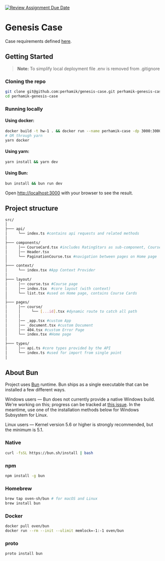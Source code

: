 [![Review Assignment Due Date](https://classroom.github.com/assets/deadline-readme-button-24ddc0f5d75046c5622901739e7c5dd533143b0c8e959d652212380cedb1ea36.svg)](https://classroom.github.com/a/_2xjYeZK)

# Genesis Case

Case requirements defined [here](https://mixolydian-polonium-8c0.notion.site/Front-End-School-2-0-c0a2ae89311645e2bdd48b770868ba09).

## Getting Started

> **Note:** To simplify local deployment file .env is removed from .gitignore

### Cloning the repo

```bash
git clone git@github.com:perhamik/genesis-case.git perhamik-genesis-case
cd perhamik-genesis-case
```

### Running locally

#### Using docker:

```bash
docker build -t hw-1 . && docker run --name perhamik-case -dp 3000:3000 hw-1
# OR through yarn
yarn docker
```

#### Using yarn:

```bash
yarn install && yarn dev
```

#### Using Bun:

```bash
bun install && bun run dev
```

Open [http://localhost:3000](http://localhost:3000) with your browser to see the result.

## Project structure

```bash
src/
│
├─── api/
│     └── index.ts #contains api requests and related methods
│
├─── components/
│     │── CourseCard.tsx #includes RatingStars as sub-component, CourseCard is used on Home page
│     │── Header.tsx
│     └── PaginationCourse.tsx #navigation between pages on Home page
│
├─── context/
│     └── index.tsx #App Context Provider
│
├─── layout/
│     │── course.tsx #Course page
│     │── index.tsx  #core layout (with context)
│     └── list.tsx #used on Home page, contains Course Cards
│
├─── pages/
│     │── course/
│     │     └── [...id].tsx #dynamic route to catch all path
│     │
│     │── _app.tsx #custom App
│     │── _document.tsx #custom Document
│     │── 404.tsx #custom Error Page
│     └── index.tsx #Home page
│
├─── types/
│     │── api.ts #core types provided by the API
│     └── index.ts #used for import from single point
│

```

## About Bun

Project uses [Bun]() runtime. Bun ships as a single executable that can be installed a few different ways.

Windows users — Bun does not currently provide a native Windows build. We're working on this; progress can be tracked at [this issue](https://github.com/oven-sh/bun/issues/43). In the meantime, use one of the installation methods below for Windows Subsystem for Linux.

Linux users — Kernel version 5.6 or higher is strongly recommended, but the minimum is 5.1.

### Native

```sh
curl -fsSL https://bun.sh/install | bash
```

### npm

```sh
npm install -g bun
```

### Homebrew

```sh
brew tap oven-sh/bun # for macOS and Linux
brew install bun
```

### Docker

```sh
docker pull oven/bun
docker run --rm --init --ulimit memlock=-1:-1 oven/bun
```

### proto

```sh
proto install bun
```
